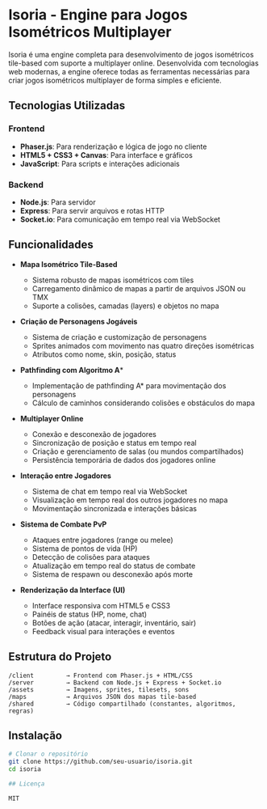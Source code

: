 # Isoria - Engine para Jogos Isométricos Multiplayer

Isoria é uma engine completa para desenvolvimento de jogos isométricos tile-based com suporte a multiplayer online. Desenvolvida com tecnologias web modernas, a engine oferece todas as ferramentas necessárias para criar jogos isométricos multiplayer de forma simples e eficiente.

## Tecnologias Utilizadas

### Frontend
- **Phaser.js**: Para renderização e lógica de jogo no cliente
- **HTML5 + CSS3 + Canvas**: Para interface e gráficos
- **JavaScript**: Para scripts e interações adicionais

### Backend
- **Node.js**: Para servidor
- **Express**: Para servir arquivos e rotas HTTP
- **Socket.io**: Para comunicação em tempo real via WebSocket

## Funcionalidades

- **Mapa Isométrico Tile-Based**
  - Sistema robusto de mapas isométricos com tiles
  - Carregamento dinâmico de mapas a partir de arquivos JSON ou TMX
  - Suporte a colisões, camadas (layers) e objetos no mapa

- **Criação de Personagens Jogáveis**
  - Sistema de criação e customização de personagens
  - Sprites animados com movimento nas quatro direções isométricas
  - Atributos como nome, skin, posição, status

- **Pathfinding com Algoritmo A***
  - Implementação de pathfinding A* para movimentação dos personagens
  - Cálculo de caminhos considerando colisões e obstáculos do mapa

- **Multiplayer Online**
  - Conexão e desconexão de jogadores
  - Sincronização de posição e status em tempo real
  - Criação e gerenciamento de salas (ou mundos compartilhados)
  - Persistência temporária de dados dos jogadores online

- **Interação entre Jogadores**
  - Sistema de chat em tempo real via WebSocket
  - Visualização em tempo real dos outros jogadores no mapa
  - Movimentação sincronizada e interações básicas

- **Sistema de Combate PvP**
  - Ataques entre jogadores (range ou melee)
  - Sistema de pontos de vida (HP)
  - Detecção de colisões para ataques
  - Atualização em tempo real do status de combate
  - Sistema de respawn ou desconexão após morte

- **Renderização da Interface (UI)**
  - Interface responsiva com HTML5 e CSS3
  - Painéis de status (HP, nome, chat)
  - Botões de ação (atacar, interagir, inventário, sair)
  - Feedback visual para interações e eventos

## Estrutura do Projeto

```
/client         → Frontend com Phaser.js + HTML/CSS
/server         → Backend com Node.js + Express + Socket.io
/assets         → Imagens, sprites, tilesets, sons
/maps           → Arquivos JSON dos mapas tile-based
/shared         → Código compartilhado (constantes, algoritmos, regras)
```

## Instalação

```bash
# Clonar o repositório
git clone https://github.com/seu-usuario/isoria.git
cd isoria

## Licença

MIT